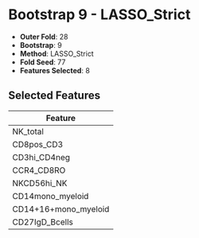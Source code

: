 # Bootstrap 9 - LASSO_Strict

- **Outer Fold**: 28
- **Bootstrap**: 9
- **Method**: LASSO_Strict
- **Fold Seed**: 77
- **Features Selected**: 8

## Selected Features

| Feature |
|---------|
| NK_total |
| CD8pos_CD3 |
| CD3hi_CD4neg |
| CCR4_CD8RO |
| NKCD56hi_NK |
| CD14mono_myeloid |
| CD14+16+mono_myeloid |
| CD27IgD_Bcells |
